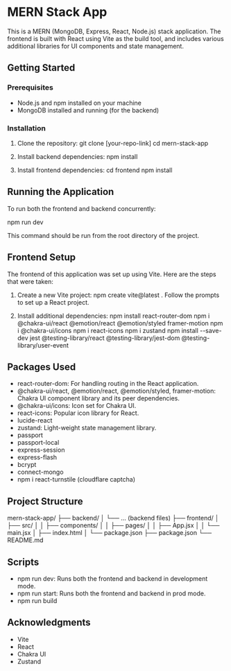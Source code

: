# MERN Stack App

This is a MERN (MongoDB, Express, React, Node.js) stack application. The frontend is built with React using Vite as the build tool, and includes various additional libraries for UI components and state management.

## Getting Started

### Prerequisites

- Node.js and npm installed on your machine
- MongoDB installed and running (for the backend)

### Installation

1. Clone the repository:
   git clone [your-repo-link]
   cd mern-stack-app

2. Install backend dependencies:
   npm install

3. Install frontend dependencies:
   cd frontend
   npm install

## Running the Application

To run both the frontend and backend concurrently:

npm run dev

This command should be run from the root directory of the project.

## Frontend Setup

The frontend of this application was set up using Vite. Here are the steps that were taken:

1. Create a new Vite project:
   npm create vite@latest .
   Follow the prompts to set up a React project.

2. Install additional dependencies:
   npm install react-router-dom
   npm i @chakra-ui/react @emotion/react @emotion/styled framer-motion
   npm i @chakra-ui/icons
   npm i react-icons
   npm i zustand
   npm install --save-dev jest @testing-library/react @testing-library/jest-dom @testing-library/user-event

## Packages Used

- react-router-dom: For handling routing in the React application.
- @chakra-ui/react, @emotion/react, @emotion/styled, framer-motion: Chakra UI component library and its peer dependencies.
- @chakra-ui/icons: Icon set for Chakra UI.
- react-icons: Popular icon library for React.
- lucide-react
- zustand: Light-weight state management library.
- passport
- passport-local
- express-session
- express-flash
- bcrypt
- connect-mongo
- npm i react-turnstile (cloudflare captcha)

## Project Structure

mern-stack-app/
├── backend/
│   └── ... (backend files)
├── frontend/
│   ├── src/
│   │   ├── components/
│   │   ├── pages/
│   │   ├── App.jsx
│   │   └── main.jsx
│   ├── index.html
│   └── package.json
├── package.json
└── README.md

## Scripts

- npm run dev: Runs both the frontend and backend in development mode.
- npm run start: Runs both the frontend and backend in prod mode.
- npm run build


## Acknowledgments

- Vite
- React
- Chakra UI
- Zustand